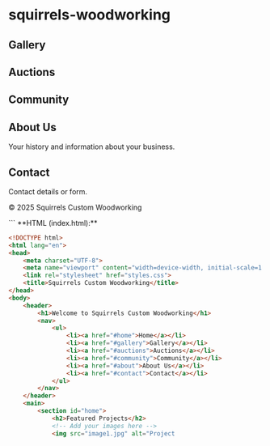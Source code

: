 ﻿# squirrels-woodworking
</section>
           <section id="gallery">
               <h2>Gallery</h2>
               <!-- Add gallery images -->
           </section>
           <section id="auctions">
               <h2>Auctions</h2>
               <!-- Auction details -->
           </section>
           <section id="community">
               <h2>Community</h2>
               <!-- Community interaction details -->
           </section>
           <section id="about">
               <h2>About Us</h2>
               <p>Your history and information about your business.</p>
           </section>
           <section id="contact">
               <h2>Contact</h2>
               <p>Contact details or form.</p>
           </section>
       </main>
       <footer>
           <p>&copy; 2025 Squirrels Custom Woodworking</p>
       </footer>
   </body>
   </html>
   ```
   **HTML (index.html):**

   ```html
   <!DOCTYPE html>
   <html lang="en">
   <head>
       <meta charset="UTF-8">
       <meta name="viewport" content="width=device-width, initial-scale=1.0">
       <link rel="stylesheet" href="styles.css">
       <title>Squirrels Custom Woodworking</title>
   </head>
   <body>
       <header>
           <h1>Welcome to Squirrels Custom Woodworking</h1>
           <nav>
               <ul>
                   <li><a href="#home">Home</a></li>
                   <li><a href="#gallery">Gallery</a></li>
                   <li><a href="#auctions">Auctions</a></li>
                   <li><a href="#community">Community</a></li>
                   <li><a href="#about">About Us</a></li>
                   <li><a href="#contact">Contact</a></li>
               </ul>
           </nav>
       </header>
       <main>
           <section id="home">
               <h2>Featured Projects</h2>
               <!-- Add your images here -->
               <img src="image1.jpg" alt="Project

